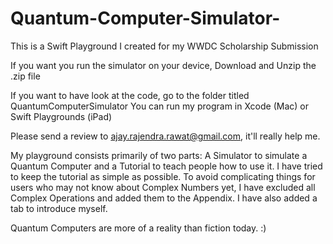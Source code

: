 # Quantum-Computer-Simulator-
This is a Swift Playground I created for my WWDC Scholarship Submission 

If you want you run the simulator on your device, Download and Unzip  the .zip file

If you want to have look at the code, go to the folder titled QuantumComputerSimulator
You can run my program in Xcode (Mac) or Swift Playgrounds (iPad)

Please send a review to ajay.rajendra.rawat@gmail.com, it'll really help me.


My playground consists primarily of two parts: A Simulator to simulate a Quantum Computer and a Tutorial to teach people how to use it. I  have tried to keep the tutorial as simple as possible. To avoid complicating things for users who may not know about Complex Numbers yet, I have excluded all Complex Operations and added them to the Appendix. I have also added a tab to introduce myself.



Quantum Computers are more of a reality than fiction today. :)

